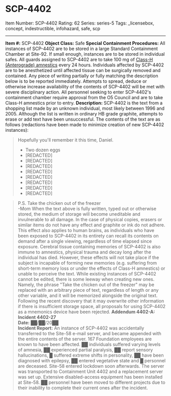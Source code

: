 # SCP-4402
Item Number: SCP-4402
Rating: 62
Series: series-5
Tags: _licensebox, concept, indestructible, infohazard, safe, scp

---

**Item #:** SCP-4402
**Object Class:** Safe
**Special Containment Procedures:** All instances of SCP-4402 are to be stored in a large Standard Containment Chamber at Site-92. If small enough, instances are to be stored in individual safes. All guards assigned to SCP-4402 are to take 100 mg of [Class-H (Anterograde) amnestics](/updated-amnestics-guide) every 24 hours. Individuals affected by SCP-4402 are to be anesthetized until affected tissue can be surgically removed and contained.
Any piece of writing partially or fully matching the description below is to be reported immediately. Attempts to spread, deduce or otherwise increase availability of the contents of SCP-4402 will be met with severe disciplinary action. All personnel seeking to enter SCP-4402's containment chamber require approval from the O5 Council and are to take Class-H amnestics prior to entry.
**Description:** SCP-4402 is the text from a shopping list made by an unknown individual, most likely between 1996 and 2005. Although the list is written in ordinary HB grade graphite, attempts to erase or add text have been unsuccessful. The contents of the text are as follows (redactions have been made to minimize creation of new SCP-4402 instances):
> Hopefully you'll remember it this time, Daniel.
>   * Two dozen eggs
>   * [REDACTED]
>   * [REDACTED]
>   * [REDACTED]
>   * [REDACTED]
>   * [REDACTED]
>   * [REDACTED]
>   * [REDACTED]
>   * [REDACTED]
> 

> P.S. Take the chicken out of the freezer  
>  -Mom
When the text above is fully written, typed out or otherwise stored, the medium of storage will become uneditable and invulnerable to all damage. In the case of physical copies, erasers or similar items do not have any effect and graphite or ink do not adhere. This effect also applies to human brains, as individuals who have been exposed to SCP-4402 in its entirety can recall its contents on demand after a single viewing, regardless of time elapsed since exposure.
Cerebral tissue containing memories of SCP-4402 is also immune to amnestics, physical trauma and decay long after the individual has died. However, these effects will not take place if the subject is incapable of forming new memories (e.g. suffering from short-term memory loss or under the effects of Class-H amnestics) or unable to perceive the text.
While existing instances of SCP-4402 cannot be edited, there is some leeway when creating new ones. Namely, the phrase "Take the chicken out of the freezer" may be replaced with an arbitrary piece of text, regardless of length or any other variable, and it will be memorized alongside the original text.
Following the recent discovery that it may overwrite other information if there is insufficient storage space, all proposals for using SCP-4402 as a mnemonics device have been rejected.
**Addendum 4402-A:**
> **Incident 4402-27**  
>  **Date:** ██/██/20██  
>  **Incident Report:** An instance of SCP-4402 was accidentally transferred to the Site-58 e-mail server, and became appended with the entire contents of the server. 167 Foundation employees are known to have been affected. ██ individuals suffered varying levels of amnesia, ██ experienced partial paralysis, ██ report sensory hallucinations, █ suffered extreme shifts in personality, ██ have been diagnosed with epilepsy, ██ entered vegetative state and █ personnel are deceased. Site-58 entered lockdown soon afterwards. The server was transported to Containment Unit 4402 and a replacement server was set up. Extensive disabled-access equipment has been installed at Site-58. ██ personnel have been moved to different projects due to their inability to complete their current ones after the incident.